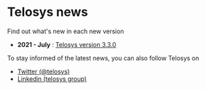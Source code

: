 # Telosys news

Find out what's new in each new version

* **2021 - July** : [Telosys version 3.3.0](telosys-version-330/)

To stay informed of the latest news, you can also follow Telosys on

* [Twitter \(@telosys\)](https://twitter.com/telosys)
* [Linkedin \(telosys group\)](https://www.linkedin.com/groups/1340197/)

